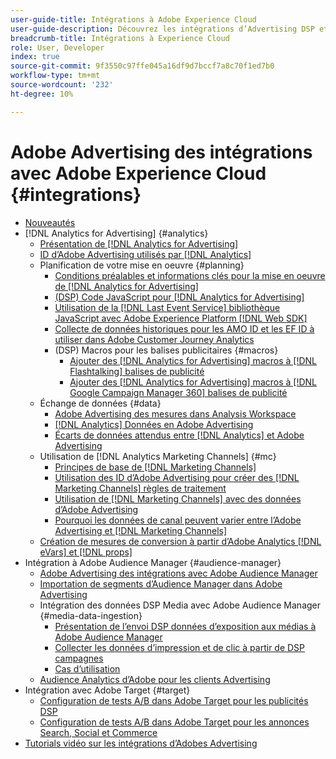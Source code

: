 ```yaml
---
user-guide-title: Intégrations à Adobe Experience Cloud
user-guide-description: Découvrez les intégrations d’Advertising DSP et d’Advertising Search à d’autres produits et services Adobe Experience Cloud.
breadcrumb-title: Intégrations à Experience Cloud
role: User, Developer
index: true
source-git-commit: 9f3550c97ffe045a16df9d7bccf7a8c70f1ed7b0
workflow-type: tm+mt
source-wordcount: '232'
ht-degree: 10%

---
```



# Adobe Advertising des intégrations avec Adobe Experience Cloud {#integrations}

<!--  ADD LATER: and Adobe Experience Platform -->

+ [Nouveautés](/help/integrations/home.md)
+ [!DNL Analytics for Advertising] {#analytics}
   + [Présentation de [!DNL Analytics for Advertising]](/help/integrations/analytics/overview.md)
   + [ID d’Adobe Advertising utilisés par [!DNL Analytics]](/help/integrations/analytics/ids.md)
   + Planification de votre mise en oeuvre {#planning}
      + [Conditions préalables et informations clés pour la mise en oeuvre de  [!DNL Analytics for Advertising]](/help/integrations/analytics/prerequisites.md)
      + [(DSP) Code JavaScript pour [!DNL Analytics for Advertising]](/help/integrations/analytics/javascript.md)
      + [Utilisation de la  [!DNL Last Event Service] bibliothèque JavaScript avec Adobe Experience Platform [!DNL Web SDK]](/help/integrations/analytics/web-sdk.md)
      + [Collecte de données historiques pour les AMO ID et les EF ID à utiliser dans Adobe Customer Journey Analytics](/help/integrations/analytics/rvars-to-evars.md)
      + (DSP) Macros pour les balises publicitaires {#macros}
         + [Ajouter des  [!DNL Analytics for Advertising] macros à [!DNL Flashtalking] balises de publicité](/help/integrations/analytics/macros-flashtalking.md)
         + [Ajouter des  [!DNL Analytics for Advertising] macros à [!DNL Google Campaign Manager 360] balises de publicité](/help/integrations/analytics/macros-google-campaign-manager.md)
   + Échange de données {#data}
      + [Adobe Advertising des mesures dans Analysis Workspace](/help/integrations/analytics/advertising-metrics-in-analytics.md)
      + [[!DNL Analytics] Données en Adobe Advertising](/help/integrations/analytics/analytics-data-in-advertising.md)
      + [Écarts de données attendus entre [!DNL Analytics] et Adobe Advertising](/help/integrations/analytics/data-variances.md)
   + Utilisation de [!DNL Analytics Marketing Channels] {#mc}
      + [Principes de base de [!DNL Marketing Channels]](/help/integrations/analytics/marketing-channels/mc-overview.md)
      + [Utilisation des ID d’Adobe Advertising pour créer des  [!DNL Marketing Channels] règles de traitement](/help/integrations/analytics/marketing-channels/mc-ids.md)
      + [Utilisation de  [!DNL Marketing Channels]  avec des données d’Adobe Advertising](/help/integrations/analytics/marketing-channels/mc-ac-data.md)
      + [Pourquoi les données de canal peuvent varier entre l’Adobe Advertising et  [!DNL Marketing Channels]](/help/integrations/analytics/marketing-channels/mc-data-variances.md)
   + [Création de mesures de conversion à partir d’Adobe Analytics [!DNL eVars] et [!DNL props]](/help/integrations/analytics/conversion-metrics-from-evars.md)
+ Intégration à Adobe Audience Manager {#audience-manager}
   + [Adobe Advertising des intégrations avec Adobe Audience Manager](/help/integrations/audience-manager/overview.md)
   + [Importation de segments d’Audience Manager dans Adobe Advertising](/help/integrations/audience-manager/import-audiences.md)
   + Intégration des données DSP Media avec Adobe Audience Manager {#media-data-ingestion}
      + [Présentation de l’envoi DSP données d’exposition aux médias à Adobe Audience Manager](/help/integrations/audience-manager/media-data-integration/overview.md)
      + [Collecter les données d’impression et de clic à partir de DSP campagnes](/help/integrations/audience-manager/media-data-integration/collect.md)
      + [Cas d’utilisation](/help/integrations/audience-manager/media-data-integration/use-cases.md)
   + [Audience Analytics d’Adobe pour les clients Advertising](/help/integrations/audience-manager/audience-analytics.md)
+ Intégration avec Adobe Target {#target}
   + [Configuration de tests A/B dans Adobe Target pour les publicités DSP](/help/integrations/target/ab-tests-dsp.md)
   + [Configuration de tests A/B dans Adobe Target pour les annonces Search, Social et Commerce](/help/integrations/target/ab-tests-search.md)
+ [Tutorials vidéo sur les intégrations d’Adobes Advertising](https://experienceleague.adobe.com/docs/advertising-learn/tutorials/overview.html?lang=fr)<!-- rename if the tutorials TOC structure changes -->

